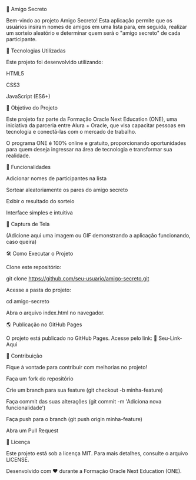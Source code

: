 🎁 Amigo Secreto

Bem-vindo ao projeto Amigo Secreto! Esta aplicação permite que os usuários insiram nomes de amigos em uma lista para, em seguida, realizar um sorteio aleatório e determinar quem será o "amigo secreto" de cada participante.

🚀 Tecnologias Utilizadas

Este projeto foi desenvolvido utilizando:

HTML5

CSS3

JavaScript (ES6+)

🎯 Objetivo do Projeto

Este projeto faz parte da Formação Oracle Next Education (ONE), uma iniciativa da parceria entre Alura + Oracle, que visa capacitar pessoas em tecnologia e conectá-las com o mercado de trabalho.

O programa ONE é 100% online e gratuito, proporcionando oportunidades para quem deseja ingressar na área de tecnologia e transformar sua realidade.

📌 Funcionalidades

Adicionar nomes de participantes na lista

Sortear aleatoriamente os pares do amigo secreto

Exibir o resultado do sorteio

Interface simples e intuitiva

📸 Captura de Tela

(Adicione aqui uma imagem ou GIF demonstrando a aplicação funcionando, caso queira)

🛠 Como Executar o Projeto

Clone este repositório:

git clone https://github.com/seu-usuario/amigo-secreto.git

Acesse a pasta do projeto:

cd amigo-secreto

Abra o arquivo index.html no navegador.

🌎 Publicação no GitHub Pages

O projeto está publicado no GitHub Pages. Acesse pelo link:
🔗 Seu-Link-Aqui

🤝 Contribuição

Fique à vontade para contribuir com melhorias no projeto!

Faça um fork do repositório

Crie um branch para sua feature (git checkout -b minha-feature)

Faça commit das suas alterações (git commit -m 'Adiciona nova funcionalidade')

Faça push para o branch (git push origin minha-feature)

Abra um Pull Request

📜 Licença

Este projeto está sob a licença MIT. Para mais detalhes, consulte o arquivo LICENSE.

Desenvolvido com ❤️ durante a Formação Oracle Next Education (ONE).
